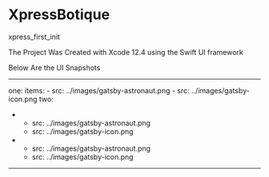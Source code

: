 # XpressBotique
xpress_first_init


The Project Was Created with Xcode 12.4 using the Swift UI framework

Below Are the UI Snapshots 

---
one:
  items:
    - src: ../images/gatsby-astronaut.png
    - src: ../images/gatsby-icon.png
two:
- - src: ../images/gatsby-astronaut.png
  - src: ../images/gatsby-icon.png
- - src: ../images/gatsby-astronaut.png
  - src: ../images/gatsby-icon.png
---
